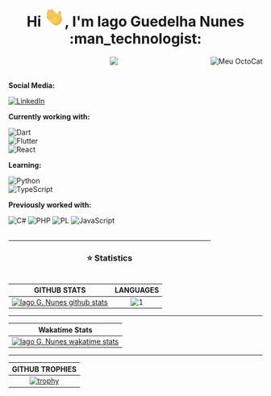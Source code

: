 <h1 align="center">Hi <img src="https://raw.githubusercontent.com/ABSphreak/ABSphreak/master/gifs/Hi.gif" width="40px" />, I'm Iago Guedelha Nunes :man_technologist:</h1>
<img src="https://octocat-generator-assets.githubusercontent.com/my-octocat-1618262880806.png" alt="Meu OctoCat" align="right" height="450" align="right"/>
<img align='right' src='https://user-images.githubusercontent.com/5713670/87202985-820dcb80-c2b6-11ea-9f56-7ec461c497c3.gif' width='200'>
<br/>
<br/>

**Social Media:**

[![LinkedIn](https://img.shields.io/badge/LinkedIn-0077B5?style=for-the-badge&logo=linkedin&logoColor=white)](https://www.linkedin.com/in/iagognunes/)

**Currently working with:**

![Dart](https://img.shields.io/badge/Dart-0175C2?style=for-the-badge&logo=dart&logoColor=white)
<br/>
![Flutter](https://img.shields.io/badge/Flutter-02569B?style=for-the-badge&logo=flutter&logoColor=white)
<br/>
![React](https://img.shields.io/badge/React-20232A?style=for-the-badge&logo=react&logoColor=61DAFB)

**Learning:**

![Python](https://img.shields.io/badge/python-3670A0?style=for-the-badge&logo=python&logoColor=ffdd54)
<br/>
![TypeScript](https://img.shields.io/badge/TypeScript-007ACC?style=for-the-badge&logo=typescript&logoColor=white)

**Previously worked with:**

![C#](https://img.shields.io/badge/C%23-239120?style=for-the-badge&logo=c-sharp&logoColor=white)
![PHP](https://img.shields.io/badge/PHP-777BB4?style=for-the-badge&logo=php&logoColor=white)
![PL](https://img.shields.io/badge/PL%2FSQL-FFFFFF?style=for-the-badge&logo=oracle&logoColor=FF0000&labelColor=FFFFFF&color=FF0000)
![JavaScript](https://img.shields.io/badge/JavaScript-F7DF1E?style=for-the-badge&logo=javascript&logoColor=black)
<br/>
<br/>

---

<h3 align="center">⭐  Statistics</h3>

<div align="center">
  
|GITHUB STATS|LANGUAGES|
|:---:|:---:|
|[![Iago G. Nunes github stats](https://github-readme-stats.vercel.app/api?username=iagognunes&theme=midnight-purple&show_icons=true&count_private=true)](https://github.com/anuraghazra/github-readme-stats)|![1](https://github-readme-stats.vercel.app/api/top-langs/?username=iagognunes&hide=C%23&theme=midnight-purple&layout=compact&langs_count=8)

</div>

---

<div align="center">
  
|Wakatime Stats|
|:---:|
|[![Iago G. Nunes wakatime stats](https://github-readme-stats.vercel.app/api/wakatime?username=iagognunes&layout=compact)](https://github.com/anuraghazra/github-readme-stats)|

</div>

---

<div align="center">
  
|GITHUB TROPHIES|
|:---:|
|[![trophy](https://github-profile-trophy.vercel.app/?username=iagognunes&theme=darkhub&row=1&column=7)](https://github.com/ryo-ma/github-profile-trophy)|

</div>
